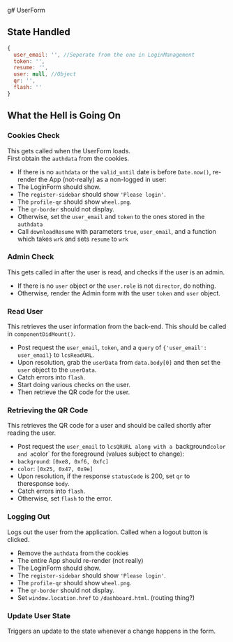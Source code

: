 g# UserForm

## State Handled
```js
{
  user_email: '', //Seperate from the one in LoginManagement
  token: '',
  resume: '',
  user: null, //Object
  qr: '',
  flash: ''
}
```

## What the Hell is Going On

### Cookies Check

This gets called when the UserForm loads.  
First obtain the `authdata` from the cookies.
*  If there is no `authdata` or the `valid_until` date is before `Date.now()`, re-render the App (not-really) as a non-logged in user:
  *  The LoginForm should show.
  *  The `register-sidebar` should show `'Please login'`.
  *  The `profile-qr` should show `wheel.png`.
  *  The `qr-border` should not display.
*  Otherwise, set the `user_email` and `token` to the ones stored in the `authdata`
  *  Call `downloadResume` with parameters `true`, `user_email`, and a function which takes `wrk` and sets `resume` to `wrk`

### Admin Check

This gets called in after the user is read, and checks if the user is an admin.
*  If there is no `user` object or the `user.role` is not `director`, do nothing.
*  Otherwise, render the Admin form with the user `token` and `user` object.

### Read User 

This retrieves the user information from the back-end. This should be called in `componentDidMount()`.
*  Post request the `user_email`, `token`, and a `query` of `{'user_email': user_email}` to `lcsReadURL`.
*  Upon resolution, grab the `userData` from `data.body[0]` and then set the `user` object to the `userData`.  
  *  Catch errors into `flash`.
*  Start doing various checks on the user.
*  Then retrieve the QR code for the user.

### Retrieving the QR Code

This retrieves the QR code for a user and should be called shortly after reading the user.
*  Post request the `user_email` to `lcsQRURL along with a `background` color and a `color` for the foreground (values subject to change):
  *  `background`: `[0xe8, 0xf6, 0xfc]`
  *  `color`: `[0x25, 0x47, 0x9e]`
*  Upon resolution, if the response `statusCode` is 200, set `qr` to theresponse `body`.
  *  Catch errors into `flash`.
*  Otherwise, set `flash` to the error.

### Logging Out 

Logs out the user from the application.  Called when a logout button is clicked.

*  Remove the `authdata` from the cookies
*  The entire App should re-render (not really)
  *  The LoginForm should show.
  *  The `register-sidebar` should show `'Please login'`.
  *  The `profile-qr` should show `wheel.png`.
  *  The `qr-border` should not display.
*  Set `window.location.href` to `/dashboard.html`.  (routing thing?)

### Update User State

Triggers an update to the state whenever a change happens in the form.
